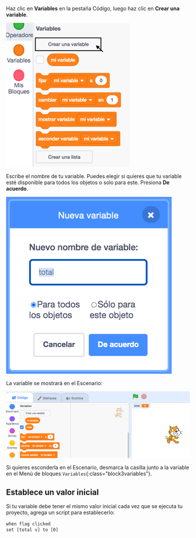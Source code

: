 Haz clic en **Variables** en la pestaña Código, luego haz clic en **Crear una variable**.

![Bloques de Variables](images/make-a-variable.png)

Escribe el nombre de tu variable. Puedes elegir si quieres que tu variable esté disponible para todos los objetos o solo para este. Presiona **De acuerdo**.

![Crear Variable](images/name-variable.png)

La variable se mostrará en el Escenario:

![Variable en el escenario](images/stage-total.png)

Si quieres esconderla en el Escenario, desmarca la casilla junto a la variable en el Menú de bloques `Variables`{:class="block3variables"}.

## Establece un valor inicial

Si tu variable debe tener el mismo valor inicial cada vez que se ejecuta tu proyecto, agrega un script para establecerlo:

```blocks3
when flag clicked
set [total v] to [0]
```  
